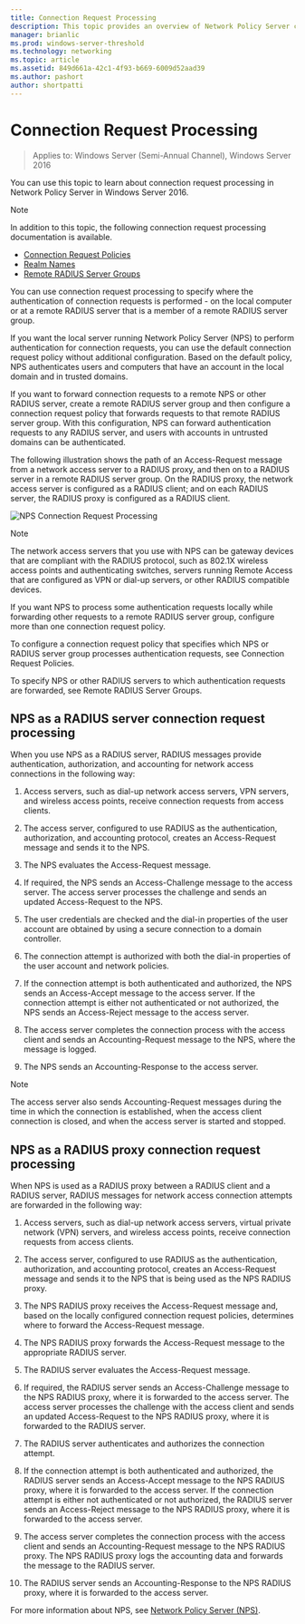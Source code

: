 ```yaml
---
title: Connection Request Processing
description: This topic provides an overview of Network Policy Server connection request processing in Windows Server 2016.
manager: brianlic
ms.prod: windows-server-threshold
ms.technology: networking
ms.topic: article
ms.assetid: 849d661a-42c1-4f93-b669-6009d52aad39
ms.author: pashort 
author: shortpatti
---
```


# Connection Request Processing

>Applies to: Windows Server (Semi-Annual Channel), Windows Server 2016

You can use this topic to learn about connection request processing in Network Policy Server in Windows Server 2016.

>[!NOTE]
>In addition to this topic, the following connection request processing documentation is available.
> - [Connection Request Policies](nps-crp-crpolicies.md)
> - [Realm Names](nps-crp-realm-names.md)
> - [Remote RADIUS Server Groups](nps-crp-rrsg.md)

You can use connection request processing to specify where the authentication of connection requests is performed - on the local computer or at a remote RADIUS server that is a member of a remote RADIUS server group. 

If you want the local server running Network Policy Server (NPS) to perform authentication for connection requests, you can use the default connection request policy without additional configuration. Based on the default policy, NPS authenticates users and computers that have an account in the local domain and in trusted domains.

If you want to forward connection requests to a remote NPS or other RADIUS server, create a remote RADIUS server group and then configure a connection request policy that forwards requests to that remote RADIUS server group. With this configuration, NPS can forward authentication requests to any RADIUS server, and users with accounts in untrusted domains can be authenticated.

The following illustration shows the path of an Access-Request message from a network access server to a RADIUS proxy, and then on to a RADIUS server in a remote RADIUS server group. On the RADIUS proxy, the network access server is configured as a RADIUS client; and on each RADIUS server, the RADIUS proxy is configured as a RADIUS client.


![NPS Connection Request Processing](../../media/Nps-Connection-Request-Processing/Nps-Connection-Request-Processing.jpg)


>[!NOTE]
>The network access servers that you use with NPS can be gateway devices that are compliant with the RADIUS protocol, such as 802.1X wireless access points and authenticating switches, servers running Remote Access that are configured as VPN or dial-up servers, or other RADIUS compatible devices.

If you want NPS to process some authentication requests locally while forwarding other requests to a remote RADIUS server group, configure more than one connection request policy.

To configure a connection request policy that specifies which NPS or RADIUS server group processes authentication requests, see Connection Request Policies.

To specify NPS or other RADIUS servers to which authentication requests are forwarded, see Remote RADIUS Server Groups.

## NPS as a RADIUS server connection request processing

When you use NPS as a RADIUS server, RADIUS messages provide authentication, authorization, and accounting for network access connections in the following way:

1. Access servers, such as dial-up network access servers, VPN servers, and wireless access points, receive connection requests from access clients. 

2. The access server, configured to use RADIUS as the authentication, authorization, and accounting protocol, creates an Access-Request message and sends it to the NPS. 

3. The NPS evaluates the Access-Request message. 

4. If required, the NPS sends an Access-Challenge message to the access server. The access server processes the challenge and sends an updated Access-Request to the NPS. 

5. The user credentials are checked and the dial-in properties of the user account are obtained by using a secure connection to a domain controller. 

6. The connection attempt is authorized with both the dial-in properties of the user account and network policies. 

7. If the connection attempt is both authenticated and authorized, the NPS sends an Access-Accept message to the access server. If the connection attempt is either not authenticated or not authorized, the NPS sends an Access-Reject message to the access server. 

8. The access server completes the connection process with the access client and sends an Accounting-Request message to the NPS, where the message is logged. 

9. The NPS sends an Accounting-Response to the access server. 

>[!NOTE]
>The access server also sends Accounting-Request messages during the time in which the connection is established, when the access client connection is closed, and when the access server is started and stopped.

## NPS as a RADIUS proxy connection request processing

When NPS is used as a RADIUS proxy between a RADIUS client and a RADIUS server, RADIUS messages for network access connection attempts are forwarded in the following way:

1. Access servers, such as dial-up network access servers, virtual private network (VPN) servers, and wireless access points, receive connection requests from access clients.

2. The access server, configured to use RADIUS as the authentication, authorization, and accounting protocol, creates an Access-Request message and sends it to the NPS that is being used as the NPS RADIUS proxy.

3. The NPS RADIUS proxy receives the Access-Request message and, based on the locally configured connection request policies, determines where to forward the Access-Request message.

4. The NPS RADIUS proxy forwards the Access-Request message to the appropriate RADIUS server.

5. The RADIUS server evaluates the Access-Request message.

6. If required, the RADIUS server sends an Access-Challenge message to the NPS RADIUS proxy, where it is forwarded to the access server. The access server processes the challenge with the access client and sends an updated Access-Request to the NPS RADIUS proxy, where it is forwarded to the RADIUS server.

7. The RADIUS server authenticates and authorizes the connection attempt.

8. If the connection attempt is both authenticated and authorized, the RADIUS server sends an Access-Accept message to the NPS RADIUS proxy, where it is forwarded to the access server. If the connection attempt is either not authenticated or not authorized, the RADIUS server sends an Access-Reject message to the NPS RADIUS proxy, where it is forwarded to the access server.

9. The access server completes the connection process with the access client and sends an Accounting-Request message to the NPS RADIUS proxy. The NPS RADIUS proxy logs the accounting data and forwards the message to the RADIUS server.

10. The RADIUS server sends an Accounting-Response to the NPS RADIUS proxy, where it is forwarded to the access server.

For more information about NPS, see [Network Policy Server (NPS)](nps-top.md).
